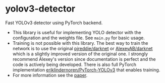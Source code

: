 # yolov3-detector
Fast YOLOv3 detector using PyTorch backend.

* This library is useful for implementing YOLO detector with the configuration and the weights file. See `main.py` for basic usage.
* Training is not possible with this library. The best way to train the network is to use the original [pjreddie/darknet](https://github.com/pjreddie/darknet) or [AlexeyAB/darknet](https://github.com/AlexeyAB/darknet) which is a slightly improved version of the original one. I strongly recommend Alexey's version since documentation is perfect and the code is actively being developed. There is also full PyTorch implementation [eriklindernoren/PyTorch-YOLOv3](https://github.com/eriklindernoren/PyTorch-YOLOv3) that enables training.  
* For more information see the [paper](https://pjreddie.com/media/files/papers/YOLOv3.pdf).
